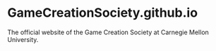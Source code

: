 # GameCreationSociety.github.io
The official website of the Game Creation Society at Carnegie Mellon University.
